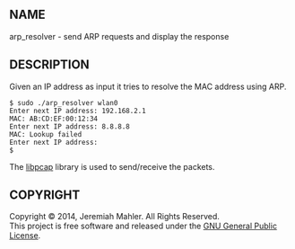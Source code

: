 
NAME
----

arp_resolver - send ARP requests and display the response

DESCRIPTION
-----------

Given an IP address as input it tries to resolve the MAC address using ARP.

    $ sudo ./arp_resolver wlan0
    Enter next IP address: 192.168.2.1
    MAC: AB:CD:EF:00:12:34
    Enter next IP address: 8.8.8.8
    MAC: Lookup failed
    Enter next IP address:
    $


The [libpcap][libpcap] library is used to send/receive the packets.

 [libpcap]: http://www.tcpdump.org

COPYRIGHT
---------

Copyright &copy; 2014, Jeremiah Mahler.  All Rights Reserved.<br>
This project is free software and released under
the [GNU General Public License][gpl].

 [gpl]: http://www.gnu.org/licenses/gpl.html

